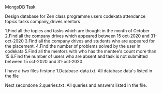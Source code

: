 MongoDB Task

Design database for Zen class programme
users
codekata
attendance
topics
tasks
company_drives
mentors

1.Find all the topics and tasks which are thought in the month of October
2.Find all the company drives which appeared between 15 oct-2020 and 31-oct-2020
3.Find all the company drives and students who are appeared for the placement.
4.Find the number of problems solved by the user in codekata
5.Find all the mentors with who has the mentee's count more than 15
6.Find the number of users who are absent and task is not submitted  between 15 oct-2020 and 31-oct-2020

I have a two files firstone 1.Database-data.txt. All database data's listed in the file

Next secondone 2.queries.txt .All queries and answers listed in the file.